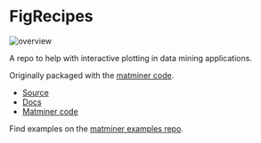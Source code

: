 # FigRecipes

![overview](./docs_rst/_static/overview.png)

A repo to help with interactive plotting in data mining applications. 

Originally packaged with the [matminer code](https://github.com/hackingmaterials/matminer).

- [Source](https://github.com/hackingmaterials/figrecipes)
- [Docs](https://hackingmaterials.github.io/figrecipes)
- [Matminer code](https://github.com/hackingmaterials/matminer)


Find examples on the [matminer examples repo](https://github.com/hackingmaterials/matminer_examples). 